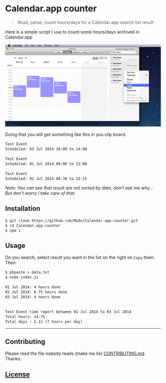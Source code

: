 # Calendar.app counter

> Read, parse, count hours/days for a Calendar.app search list result

Here is a simple script I use to count some hours/days archived in Calendar.app

![](screenshot.png)

Doing that you will get something like this in you clip board.

```
Test Event
Scheduled: 03 Jul 2014 10:00 to 14:00

Test Event
Scheduled: 01 Jul 2014 08:00 to 12:00

Test Event
Scheduled: 02 Jul 2014 08:30 to 15:15
```

_Note: You can see that result are not sorted by date, don't ask me why... But don't worry I take care of that._


## Installation

```shell
$ git clone https://github.com/MoOx/Calendar.app-counter.git
$ cd Calendar.app-counter
$ npm i
```

## Usage

Do you search, select result you want in the list on the right on `Copy` them.
Then

```shell
$ pbpaste > data.txt
$ node index.js

01 Jul 2014: 4 hours done
02 Jul 2014: 6.75 hours done
03 Jul 2014: 4 hours done


Test Event time report between 01 Jul 2014 to 03 Jul 2014
Total hours: 14.75
Total days : 2.11 (7 hours per day)
```

---

## Contributing

Please read the file nobody reads (make me lie) [CONTRIBUTING.md](CONTRIBUTING.md).
Thanks.

## [License](LICENSE-MIT)
